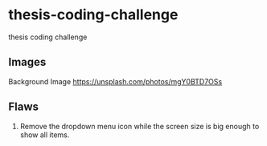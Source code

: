 # thesis-coding-challenge
thesis coding challenge

## Images
Background Image https://unsplash.com/photos/mgY0BTD7OSs


## Flaws
1. Remove the dropdown menu icon while the screen size is big enough to show all items.